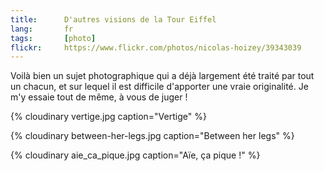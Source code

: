 ```yaml
---
title:      D'autres visions de la Tour Eiffel
lang:       fr
tags:       [photo]
flickr:     https://www.flickr.com/photos/nicolas-hoizey/39343039
---
```


Voilà bien un sujet photographique qui a déjà largement été traité par tout un chacun, et sur lequel il est difficile d'apporter une vraie originalité. Je m'y essaie tout de même, à vous de juger !

{% cloudinary vertige.jpg caption="Vertige" %}

{% cloudinary between-her-legs.jpg caption="Between her legs" %}

{% cloudinary aie_ca_pique.jpg caption="Aïe, ça pique !" %}
